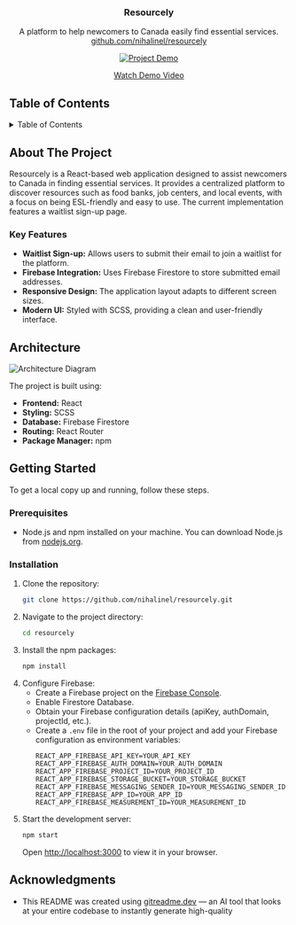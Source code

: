 <div align="center">

<h3 align="center">Resourcely</h3>

  <p align="center">
    A platform to help newcomers to Canada easily find essential services.
    <br />
     <a href="https://github.com/nihalinel/resourcely">github.com/nihalinel/resourcely</a>
  </p>
</div>

<!-- REMOVE THIS IF YOU DON'T HAVE A DEMO -->
<!-- TIP: You can alternatively directly upload a video up to 100MB by dropping it in while editing the README on GitHub. This displays a video player directly on GitHub instead of making it so that you have to click an image/link -->
<div align="center">
  <a href="https://example.com">
    <img src="https://github.com/user-attachments/assets/f45c9ee9-ad2f-40f4-bb60-e9bbd1472c45" alt="Project Demo">
    <p>Watch Demo Video</p>
  </a>
</div>

## Table of Contents

<details>
  <summary>Table of Contents</summary>
  <ol>
    <li>
      <a href="#about-the-project">About The Project</a>
      <ul>
        <li><a href="#key-features">Key Features</a></li>
      </ul>
    </li>
    <li><a href="#architecture">Architecture</a></li>
    <li>
      <a href="#getting-started">Getting Started</a>
      <ul>
        <li><a href="#prerequisites">Prerequisites</a></li>
        <li><a href="#installation">Installation</a></li>
      </ul>
    </li>
    <li><a href="#acknowledgments">Acknowledgments</a></li>
  </ol>
</details>

## About The Project

Resourcely is a React-based web application designed to assist newcomers to Canada in finding essential services. It provides a centralized platform to discover resources such as food banks, job centers, and local events, with a focus on being ESL-friendly and easy to use. The current implementation features a waitlist sign-up page.

### Key Features

- **Waitlist Sign-up:** Allows users to submit their email to join a waitlist for the platform.
- **Firebase Integration:** Uses Firebase Firestore to store submitted email addresses.
- **Responsive Design:**  The application layout adapts to different screen sizes.
- **Modern UI:** Styled with SCSS, providing a clean and user-friendly interface.

## Architecture

![Architecture Diagram](https://github.com/user-attachments/assets/75adc7aa-7719-4c4f-a9bb-3ba847e12e9f)

The project is built using:

- **Frontend:** React
- **Styling:** SCSS
- **Database:** Firebase Firestore
- **Routing:** React Router
- **Package Manager:** npm

## Getting Started

To get a local copy up and running, follow these steps.

### Prerequisites

- Node.js and npm installed on your machine. You can download Node.js from [nodejs.org](https://nodejs.org/).

### Installation

1. Clone the repository:
   ```sh
   git clone https://github.com/nihalinel/resourcely.git
   ```
2. Navigate to the project directory:
   ```sh
   cd resourcely
   ```
3. Install the npm packages:
   ```sh
   npm install
   ```
4. Configure Firebase:
   - Create a Firebase project on the [Firebase Console](https://console.firebase.google.com/).
   - Enable Firestore Database.
   - Obtain your Firebase configuration details (apiKey, authDomain, projectId, etc.).
   - Create a `.env` file in the root of your project and add your Firebase configuration as environment variables:
     ```
     REACT_APP_FIREBASE_API_KEY=YOUR_API_KEY
     REACT_APP_FIREBASE_AUTH_DOMAIN=YOUR_AUTH_DOMAIN
     REACT_APP_FIREBASE_PROJECT_ID=YOUR_PROJECT_ID
     REACT_APP_FIREBASE_STORAGE_BUCKET=YOUR_STORAGE_BUCKET
     REACT_APP_FIREBASE_MESSAGING_SENDER_ID=YOUR_MESSAGING_SENDER_ID
     REACT_APP_FIREBASE_APP_ID=YOUR_APP_ID
     REACT_APP_FIREBASE_MEASUREMENT_ID=YOUR_MEASUREMENT_ID
     ```
5. Start the development server:
   ```sh
   npm start
   ```
   Open [http://localhost:3000](http://localhost:3000) to view it in your browser.

## Acknowledgments

- This README was created using [gitreadme.dev](https://gitreadme.dev) — an AI tool that looks at your entire codebase to instantly generate high-quality
